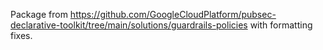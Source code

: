 Package from https://github.com/GoogleCloudPlatform/pubsec-declarative-toolkit/tree/main/solutions/guardrails-policies with formatting fixes.